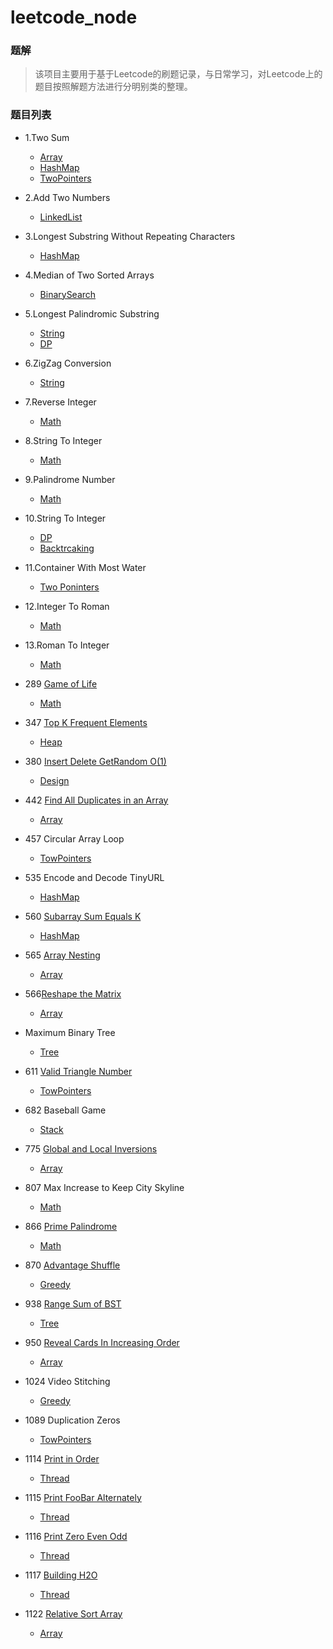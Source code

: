 

# leetcode_node

### 题解
> 该项目主要用于基于Leetcode的刷题记录，与日常学习，对Leetcode上的题目按照解题方法进行分明别类的整理。

### 题目列表
- 1.Two Sum
    - [Array](./Array/TwoSum.md)
    - [HashMap](./HashTable/TwoSum.md)
    - [TwoPointers](./TwoPointers/TwoSum.md)


- 2.Add Two Numbers
  
    - [LinkedList](./LinkedList/AddTwoNumbers.md)
- 3.Longest Substring Without Repeating Characters
  
    - [HashMap](./HashTable/LongestSubstringWithoutRepeatingCharacters.md)
- 4.Median of Two Sorted Arrays
  
    - [BinarySearch](./BinarySearch/MedianOfTwoSortedArrays.md)
- 5.Longest Palindromic Substring
    - [String](./String/LongestPalindromicSubstring.md)
    - [DP](./DynamicProgramming/LongestPalindromicSubstring.md)
- 6.ZigZag Conversion
  
    - [String](./String/ZigZagConversion.md)
- 7.Reverse Integer
  
    - [Math](./Math/ReverseInteger.md)
- 8.String To Integer
  - [Math](./Math/StringToInteger.md)
- 9.Palindrome Number
  
    - [Math](./Math/PalindromeNumber.md)
- 10.String To Integer
    - [DP](./DynamicProgramming/RegularExpressionMatching.md)
    - [Backtrcaking](./Backtrcaking/RegularExpressionMatching.md)
- 11.Container With Most Water
  
    - [Two Poninters](./TwoPointers/ContainerWithMostWater.md)
- 12.Integer To Roman
  
    - [Math](./Math/IntegerToRoman.md)
- 13.Roman To Integer
  
    - [Math](./Math/RomanToInteger.md)
- 289 [Game of Life](https://leetcode-cn.com/problems/game-of-life/)

    - [Math](./Math/GameOfLife.md)
- 347 [Top K Frequent Elements](https://leetcode-cn.com/problems/top-k-frequent-elements/)

    - [Heap](./Heap/TopKFrequentElements.md)
- 380 [ Insert Delete GetRandom O(1)](https://leetcode-cn.com/problems/insert-delete-getrandom-o1/)
  
    - [Design](./Design/RandomizedSet.md)
- 442 [Find All Duplicates in an Array](https://leetcode-cn.com/problems/find-all-duplicates-in-an-array/)

    - [Array](./Array/FindAllDuplicatesInAnArray.md)
- 457 Circular Array Loop

    - [TowPointers](./TowPointers/CircularArrayLoop.md)
- 535 Encode and Decode TinyURL

    - [HashMap](./HashTable/EncodeAndDecodeTinyURL.md)
- 560 [Subarray Sum Equals K](https://leetcode-cn.com/problems/subarray-sum-equals-k/)

    - [HashMap](./HashTable/SubarraySumEqualsK.md)
- 565 [Array Nesting](https://leetcode-cn.com/problems/array-nesting/)

    - [Array](./Array/ArrayNesting.md)
- 566[Reshape the Matrix](https://leetcode-cn.com/problems/reshape-the-matrix/)

    - [Array](./Array/ReshapeTheMatrix.md)
- Maximum Binary Tree

    - [Tree](./Tree/MaximumBinaryTree.md)
- 611 [Valid Triangle Number](https://leetcode-cn.com/problems/valid-triangle-number/)


    - [TowPointers](./TowPointers/ValidTriangleNumber.md)

- 682 Baseball Game

    - [Stack](./Stack/BaseballGame.md)
    
- 775 [Global and Local Inversions](https://leetcode-cn.com/problems/global-and-local-inversions/)

    - [Array](./Array/GlobalAndLocalInversions.md)

- 807 Max Increase to Keep City Skyline

    - [Math](./Math/MaxIncreaseToKeepCitySkyline.md)
    
- 866 [Prime Palindrome](https://leetcode-cn.com/problems/prime-palindrome/)

    - [Math](./Math/PrimePalindrome.md)
    
- 870 [Advantage Shuffle](https://leetcode-cn.com/problems/advantage-shuffle/)

    - [Greedy](./Greedy/AdvantageShuffle.md)
    
- 938 [Range Sum of BST](https://leetcode-cn.com/problems/range-sum-of-bst/)

    - [Tree](./Tree/RangeSumOfBST.md)
    
- 950 [Reveal Cards In Increasing Order](https://leetcode-cn.com/problems/reveal-cards-in-increasing-order/)

    - [Array](./Array/RevealCardsInIncreasingOrder.md)

- 1024 Video Stitching

    - [Greedy](./Greedy/VideoStitching.md)

- 1089 Duplication Zeros

    - [TowPointers](./TowPointers/DuplicationZeros.md)

- 1114 [Print in Order](https://leetcode-cn.com/problems/print-in-order/)

    - [Thread](./Thread/PrintInOrder.md)

- 1115 [Print FooBar Alternately](https://leetcode-cn.com/problems/print-foobar-alternately/)

    - [Thread](./Thread/PrintFooBarAlternately.md)

- 1116 [Print Zero Even Odd](https://leetcode-cn.com/problems/print-zero-even-odd/)

  - [Thread](./Thread/PrintZeroEvenOdd.md)

- 1117 [Building H2O](https://leetcode-cn.com/problems/building-h2o/)

  - [Thread](./Thread/BuildingH2O.md)

- 1122 [Relative Sort Array](https://leetcode-cn.com/problems/relative-sort-array/)

  - [Array](./Array/RelativeSortArray.md)

    

  ​	

  

    

    

    
  
    
  
    

